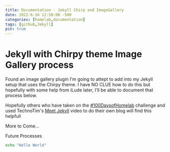 ```yaml
---
title: Documentation - Jekyll Chirp and ImageGallery
date: 2022-6-16 12:50:00 -500
categories: [homelab,documentation]
tags: [github,Jekyll]
pin: true
---
```


# Jekyll with Chirpy theme Image Gallery process

Found an image gallery plugin I\'m going to attept to add into my Jekyll setup that uses the Chirpy theme.  I have NO CLUE how to do this but hopefully with some help from iLude later, I\'ll be able to document that process below.

Hopefully others who have taken on the [#100DaysofHomelab](https://100daysofhomelab.com/) challenge and used TechnoTim\'s [Meet Jekyll](https://techno-tim.github.io/posts/jekyll-docs-site/) video to do their own blog will find this helpfull

More to Come...
<br>

Future Processes
```bash
echo "Hello World"
```
<br>
